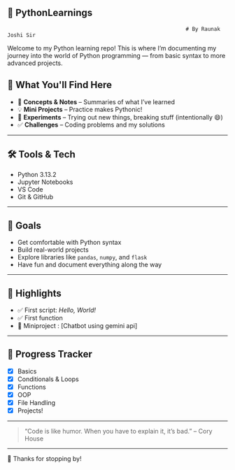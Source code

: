 ## 🐍 PythonLearnings
                                                             # By Raunak Joshi Sir

Welcome to my Python learning repo! This is where I’m documenting my journey into the world of Python programming — from basic syntax to more advanced projects.

## 📘 What You'll Find Here

- 🧠 **Concepts & Notes** – Summaries of what I’ve learned
- 💡 **Mini Projects** – Practice makes Pythonic!
- 🧪 **Experiments** – Trying out new things, breaking stuff (intentionally 😄)
- ✅ **Challenges** – Coding problems and my solutions

---

## 🛠 Tools & Tech

- Python 3.13.2
- Jupyter Notebooks
- VS Code
- Git & GitHub

---

## 🌱 Goals

- Get comfortable with Python syntax
- Build real-world projects
- Explore libraries like `pandas`, `numpy`, and `flask`
- Have fun and document everything along the way

---

## 📌 Highlights

- ✅ First script: *Hello, World!*
- ✅ First function
- 🚧 Miniproject : [Chatbot using gemini api]

---


## 🐾 Progress Tracker

- [x] Basics
- [x] Conditionals & Loops
- [x] Functions
- [x] OOP
- [x] File Handling
- [x] Projects!

---

> “Code is like humor. When you have to explain it, it’s bad.” – Cory House

---

🎉 Thanks for stopping by!

                                                                                                
